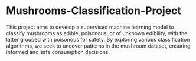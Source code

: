 # Mushrooms-Classification-Project
This project aims to develop a supervised machine learning model to classify mushrooms as edible, poisonous, or of unknown edibility, with the latter grouped with poisonous for safety. By exploring various classification algorithms, we seek to uncover patterns in the mushroom dataset, ensuring informed and safe consumption decisions.
